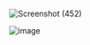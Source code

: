 ![Screenshot (452)](https://user-images.githubusercontent.com/89120960/205235117-f9d66769-3bd0-46a9-9040-1df4091232f0.png)

![image](https://user-images.githubusercontent.com/89120960/205235152-8eb8da67-c888-4043-8fb4-dcb590b75882.png)
